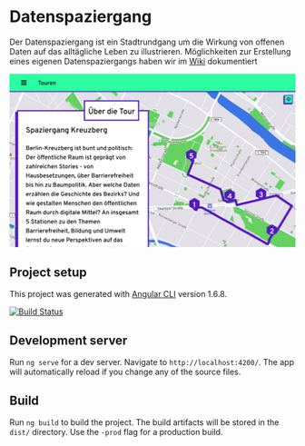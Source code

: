 # Datenspaziergang

Der Datenspaziergang ist ein Stadtrundgang um die Wirkung von offenen Daten auf das alltägliche Leben zu illustrieren. Möglichkeiten zur Erstellung eines eigenen Datenspaziergangs haben wir im [Wiki](https://github.com/Datenschule/datenspaziergang-app/wiki) dokumentiert

![Course overview](https://raw.githubusercontent.com/Datenschule/datenspaziergang-app/master/img_readme/overview_route.png)

## Project setup

This project was generated with [Angular CLI](https://github.com/angular/angular-cli) version 1.6.8.

[![Build Status](https://travis-ci.org/Datenschule/datenspaziergang-app.svg?branch=master)](https://travis-ci.org/Datenschule/datenspaziergang-app)

## Development server

Run `ng serve` for a dev server. Navigate to `http://localhost:4200/`. The app will automatically reload if you change any of the source files.

## Build

Run `ng build` to build the project. The build artifacts will be stored in the `dist/` directory. Use the `-prod` flag for a production build.
